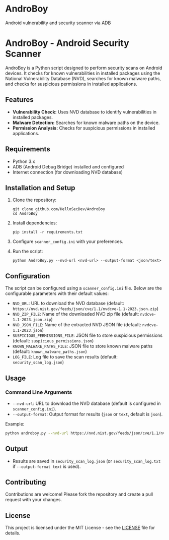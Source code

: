 # AndroBoy
Android vulnerability and security scanner via ADB

# AndroBoy - Android Security Scanner

AndroBoy is a Python script designed to perform security scans on Android devices. It checks for known vulnerabilities in installed packages using the National Vulnerability Database (NVD), searches for known malware paths, and checks for suspicious permissions in installed applications.

## Features

- **Vulnerability Check:** Uses NVD database to identify vulnerabilities in installed packages.
- **Malware Detection:** Searches for known malware paths on the device.
- **Permission Analysis:** Checks for suspicious permissions in installed applications.

## Requirements

- Python 3.x
- ADB (Android Debug Bridge) installed and configured
- Internet connection (for downloading NVD database)

## Installation and Setup

1. Clone the repository:
   ```
   git clone github.com/HelloSecDev/AndroBoy
   cd AndroBoy
   ```

2. Install dependencies:
   ```
   pip install -r requirements.txt
   ```

3. Configure `scanner_config.ini` with your preferences.

4. Run the script:
   ```
   python AndroBoy.py --nvd-url <nvd-url> --output-format <json/text>
   ```

## Configuration

The script can be configured using a `scanner_config.ini` file. Below are the configurable parameters with their default values:

- `NVD_URL`: URL to download the NVD database (default: `https://nvd.nist.gov/feeds/json/cve/1.1/nvdcve-1.1-2023.json.zip`)
- `NVD_ZIP_FILE`: Name of the downloaded NVD zip file (default: `nvdcve-1.1-2023.json.zip`)
- `NVD_JSON_FILE`: Name of the extracted NVD JSON file (default: `nvdcve-1.1-2023.json`)
- `SUSPICIOUS_PERMISSIONS_FILE`: JSON file to store suspicious permissions (default: `suspicious_permissions.json`)
- `KNOWN_MALWARE_PATHS_FILE`: JSON file to store known malware paths (default: `known_malware_paths.json`)
- `LOG_FILE`: Log file to save the scan results (default: `security_scan_log.json`)

## Usage

### Command Line Arguments

- `--nvd-url`: URL to download the NVD database (default is configured in `scanner_config.ini`).
- `--output-format`: Output format for results (`json` or `text`, default is `json`).

Example:
```bash
python androboy.py --nvd-url https://nvd.nist.gov/feeds/json/cve/1.1/nvdcve-1.1-2023.json.zip --output-format text
```

## Output

- Results are saved in `security_scan_log.json` (or `security_scan_log.txt` if `--output-format text` is used).

## Contributing

Contributions are welcome! Please fork the repository and create a pull request with your changes.

## License

This project is licensed under the MIT License - see the [LICENSE](LICENSE) file for details.
